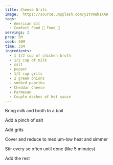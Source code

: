 ```yaml
---
title: Cheese Grits
image:  https://source.unsplash.com/yItVmeh1XA8
tags:
  - American 🇺🇸
  - Comfort Food 🧸 Food 🧸
servings: 2
prep: 5M
cook: 30M
time: 35M
ingredients:
  - 1 1/2 cup of chicken broth
  - 1/2 cup of milk
  - salt
  - pepper
  - 1/2 cup grits
  - 2 green onions
  - smoked paprika
  - Cheddar Cheese
  - Parmesan
  - Couple dashes of hot sauce
---
```


Bring milk and broth to a boil

Add a pinch of salt

Add grits

Cover and reduce to medium-low heat and simmer

Stir every so often until done (like 5 minutes)

Add the rest


